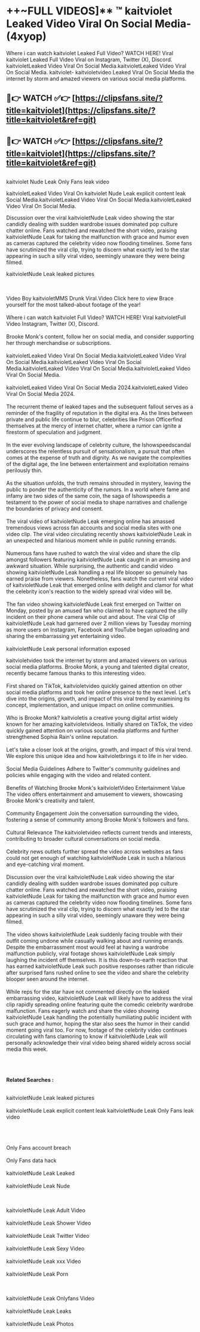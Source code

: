 #  ++~FULL VIDEOS]** ™ kaitviolet Leaked Video Viral On Social Media- (4xyop)

Where i can watch kaitviolet Leaked Full Video? WATCH HERE! Viral kaitviolet Leaked Full Video Viral on Instagram, Twitter (X), Discord.
kaitvioletLeaked Video Viral On Social Media.kaitvioletLeaked Video Viral On Social Media.
kaitviolet- kaitvioletvideo Leaked Viral On Social Media the internet by storm and amazed viewers on various social media platforms.



## 🔴👉 WATCH ✅👉 [https://clipsfans.site/?title=kaitviolet](https://clipsfans.site/?title=kaitviolet&ref=git)


## 🔴👉 WATCH ✅👉 [https://clipsfans.site/?title=kaitviolet](https://clipsfans.site/?title=kaitviolet&ref=git)
##


kaitviolet Nude Leak Only Fans leak video 


kaitvioletLeaked Video Viral On  kaitviolet Nude Leak explicit content leak Social Media.kaitvioletLeaked Video Viral On Social Media.kaitvioletLeaked Video Viral On Social Media.



Discussion over the viral kaitvioletNude Leak video showing the star candidly dealing with sudden wardrobe issues dominated pop culture chatter online. Fans watched and rewatched the short video, praising kaitvioletNude Leak for taking the malfunction with grace and humor even as cameras captured the celebrity video now flooding timelines. Some fans have scrutinized the viral clip, trying to discern what exactly led to the star appearing in such a silly viral video, seemingly unaware they were being filmed.


kaitvioletNude Leak leaked pictures


  <br>

  <br>
Video Boy kaitvioletMMS Drunk Viral.Video Click here to view Brace yourself for the most talked-about footage of the year!
<br><br>
Where i can watch kaitviolet Full Video? WATCH HERE! Viral kaitvioletFull Video Instagram, Twitter (X), Discord.
<br><br>
Brooke Monk's content, follow her on social media, and consider supporting her through merchandise or subscriptions.
<br><br>
kaitvioletLeaked Video Viral On Social Media.kaitvioletLeaked Video Viral On Social Media.kaitvioletLeaked Video Viral On Social Media.kaitvioletLeaked Video Viral On Social Media.kaitvioletLeaked Video Viral On Social Media.
<br><br>
kaitvioletLeaked Video Viral On Social Media 2024.kaitvioletLeaked Video Viral On Social Media 2024.
<br><br>
The recurrent theme of leaked tapes and the subsequent fallout serves as a reminder of the fragility of reputation in the digital era. As the lines between private and public life continue to blur, celebrities like Prison Officerfind themselves at the mercy of internet chatter, where a rumor can ignite a firestorm of speculation and judgment.
<br><br>
In the ever evolving landscape of celebrity culture, the Ishowspeedscandal underscores the relentless pursuit of sensationalism, a pursuit that often comes at the expense of truth and dignity. As we navigate the complexities of the digital age, the line between entertainment and exploitation remains perilously thin.
<br><br>
As the situation unfolds, the truth remains shrouded in mystery, leaving the public to ponder the authenticity of the rumors. In a world where fame and infamy are two sides of the same coin, the saga of Ishowspeedis a testament to the power of social media to shape narratives and challenge the boundaries of privacy and consent.
<br><br>
The viral video of kaitvioletNude Leak emerging online has amassed tremendous views across fan accounts and social media sites with one video clip. The viral video circulating recently shows kaitvioletNude Leak in an unexpected and hilarious moment while in public running errands.
<br><br>
Numerous fans have rushed to watch the viral video and share the clip amongst followers featuring kaitvioletNude Leak caught in an amusing and awkward situation. While surprising, the authentic and candid video showing kaitvioletNude Leak handling a real life blooper so genuinely has earned praise from viewers. Nonetheless, fans watch the current viral video of kaitvioletNude Leak that emerged online with delight and clamor for what the celebrity icon's reaction to the widely spread viral video will be.
<br><br>
The fan video showing kaitvioletNude Leak first emerged on Twitter on Monday, posted by an amused fan who claimed to have captured the silly incident on their phone camera while out and about. The viral Clip of kaitvioletNude Leak had garnered over 2 million views by Tuesday morning as more users on Instagram, Facebook and YouTube began uploading and sharing the embarrassing yet entertaining video.
<br><br>
kaitvioletNude Leak personal information exposed

kaitvioletvideo took the internet by storm and amazed viewers on various social media platforms. Brooke Monk, a young and talented digital creator, recently became famous thanks to this interesting video.
<br><br>
First shared on TikTok, kaitvioletvideo quickly gained attention on other social media platforms and took her online presence to the next level. Let's dive into the origins, growth, and impact of this viral trend by examining its concept, implementation, and unique impact on online communities.
<br><br>
Who is Brooke Monk? kaitvioletis a creative young digital artist widely known for her amazing kaitvioletvideos. Initially shared on TikTok, the video quickly gained attention on various social media platforms and further strengthened Sophia Rain's online reputation.
<br><br>
Let's take a closer look at the origins, growth, and impact of this viral trend. We explore this unique idea and how kaitvioletbrings it to life in her video.
<br><br>
Social Media Guidelines Adhere to Twitter's community guidelines and policies while engaging with the video and related content.
<br><br>
Benefits of Watching Brooke Monk's kaitvioletVideo Entertainment Value The video offers entertainment and amusement to viewers, showcasing Brooke Monk's creativity and talent.
<br><br>
Community Engagement Join the conversation surrounding the video, fostering a sense of community among Brooke Monk's followers and fans.
<br><br>
Cultural Relevance The kaitvioletvideo reflects current trends and interests, contributing to broader cultural conversations on social media.
<br><br>
Celebrity news outlets further spread the video across websites as fans could not get enough of watching kaitvioletNude Leak in such a hilarious and eye-catching viral moment.
<br><br>
Discussion over the viral kaitvioletNude Leak video showing the star candidly dealing with sudden wardrobe issues dominated pop culture chatter online. Fans watched and rewatched the short video, praising kaitvioletNude Leak for taking the malfunction with grace and humor even as cameras captured the celebrity video now flooding timelines. Some fans have scrutinized the viral clip, trying to discern what exactly led to the star appearing in such a silly viral video, seemingly unaware they were being filmed.
<br><br>
The video shows kaitvioletNude Leak suddenly facing trouble with their outfit coming undone while casually walking about and running errands. Despite the embarrassment most would feel at having a wardrobe malfunction publicly, viral footage shows kaitvioletNude Leak simply laughing the incident off themselves. It is this down-to-earth reaction that has earned kaitvioletNude Leak such positive responses rather than ridicule after surprised fans rushed online to see the video and share the celebrity blooper seen around the internet.
<br><br>
While reps for the star have not commented directly on the leaked embarrassing video, kaitvioletNude Leak will likely have to address the viral clip rapidly spreading online featuring quite the comedic celebrity wardrobe malfunction. Fans eagerly watch and share the video showing kaitvioletNude Leak handling the potentially humiliating public incident with such grace and humor, hoping the star also sees the humor in their candid moment going viral too. For now, footage of the celebrity video continues circulating with fans clamoring to know if kaitvioletNude Leak will personally acknowledge their viral video being shared widely across social media this week.
<br><br>

<br><br>
<strong>Related Searches :</strong>
<br><br>

kaitvioletNude Leak leaked pictures
<br><br>
kaitvioletNude Leak explicit content leak
kaitvioletNude Leak Only Fans leak video
<br><br>

<br><br>
Only Fans account breach
<br><br>
Only Fans data hack
<br><br>
kaitvioletNude Leak Leaked
<br><br>
kaitvioletNude Leak Nude

<br><br>
kaitvioletNude Leak Adult Video
<br><br>
kaitvioletNude Leak Shower Video
<br><br>
kaitvioletNude Leak Twitter Video
<br><br>
kaitvioletNude Leak Sexy Video
<br><br>
kaitvioletNude Leak xxx Video
<br><br>
kaitvioletNude Leak Porn

<br><br>
kaitvioletNude Leak Onlyfans Video
<br><br>
kaitvioletNude Leak Leaks
<br><br>
kaitvioletNude Leak Photos